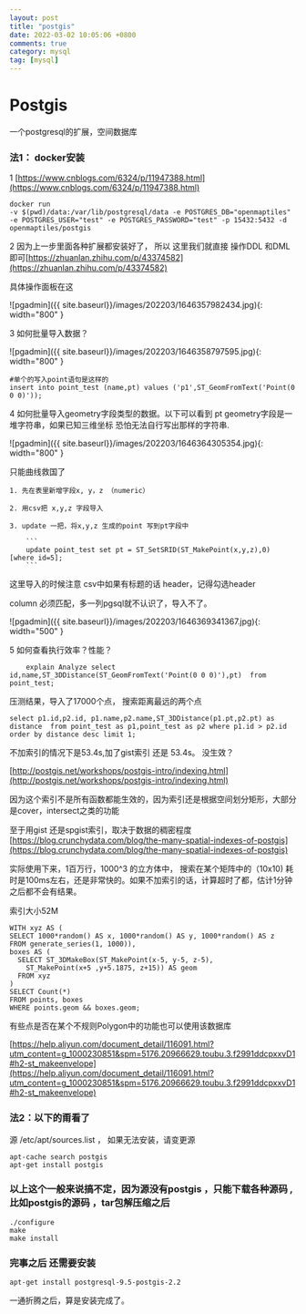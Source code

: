 ```yaml
---
layout: post
title: "postgis"
date: 2022-03-02 10:05:06 +0800
comments: true
category: mysql
tag: [mysql]
---
```




#  Postgis

一个postgresql的扩展，空间数据库

### 法1： docker安装

1 [https://www.cnblogs.com/6324/p/11947388.html](https://www.cnblogs.com/6324/p/11947388.html)

```
docker run
-v $(pwd)/data:/var/lib/postgresql/data -e POSTGRES_DB="openmaptiles" -e POSTGRES_USER="test" -e POSTGRES_PASSWORD="test" -p 15432:5432 -d openmaptiles/postgis
```

2  因为上一步里面各种扩展都安装好了， 所以 这里我们就直接 操作DDL 和DML即可[https://zhuanlan.zhihu.com/p/43374582](https://zhuanlan.zhihu.com/p/43374582)

具体操作面板在这

![pgadmin]({{ site.baseurl}}/images/202203/1646357982434.jpg){: width="800" }

3 如何批量导入数据？

![pgadmin]({{ site.baseurl}}/images/202203/1646358797595.jpg){: width="800" }

```
#单个的写入point语句是这样的
insert into point_test (name,pt) values ('p1',ST_GeomFromText('Point(0 0 0)'));

```

4 如何批量导入geometry字段类型的数据。以下可以看到 pt geometry字段是一堆字符串，如果已知三维坐标 恐怕无法自行写出那样的字符串.

![pgadmin]({{ site.baseurl}}/images/202203/1646364305354.jpg){: width="800" }



只能曲线救国了
    
	1. 先在表里新增字段x, y，z （numeric）
	
	2. 用csv把 x,y,z 字段导入
	
	3. update 一把，将x,y,z 生成的point 写到pt字段中
	
	    ```
	    update point_test set pt = ST_SetSRID(ST_MakePoint(x,y,z),0) [where id=5];
	    ```

这里导入的时候注意 csv中如果有标题的话 header，记得勾选header

column 必须匹配，多一列pgsql就不认识了，导入不了。

![pgadmin]({{ site.baseurl}}/images/202203/1646369341367.jpg){: width="500" }



5 如何查看执行效率？性能？

```
	explain Analyze select id,name,ST_3DDistance(ST_GeomFromText('Point(0 0 0)'),pt)  from point_test;
```





压测结果，导入了17000个点， 搜索距离最远的两个点

```
select p1.id,p2.id, p1.name,p2.name,ST_3DDistance(p1.pt,p2.pt) as distance  from point_test as p1,point_test as p2 where p1.id > p2.id order by distance desc limit 1;
```

不加索引的情况下是53.4s,加了gist索引 还是 53.4s。 没生效？



[http://postgis.net/workshops/postgis-intro/indexing.html](http://postgis.net/workshops/postgis-intro/indexing.html)

因为这个索引不是所有函数都能生效的，因为索引还是根据空间划分矩形，大部分是cover，intersect之类的功能





至于用gist 还是spgist索引，取决于数据的稠密程度 [https://blog.crunchydata.com/blog/the-many-spatial-indexes-of-postgis](https://blog.crunchydata.com/blog/the-many-spatial-indexes-of-postgis)



实际使用下来，1百万行，1000^3 的立方体中， 搜索在某个矩阵中的（10x10) 耗时是100ms左右，还是非常快的。如果不加索引的话，计算超时了都，估计1分钟之后都不会有结果。

索引大小52M



```
WITH xyz AS (
SELECT 1000*random() AS x, 1000*random() AS y, 1000*random() AS z
FROM generate_series(1, 1000)),
boxes AS (
  SELECT ST_3DMakeBox(ST_MakePoint(x-5, y-5, z-5),
    ST_MakePoint(x+5 ,y+5.1875, z+15)) AS geom
  FROM xyz
)
SELECT Count(*)
FROM points, boxes
WHERE points.geom && boxes.geom;
```



有些点是否在某个不规则Polygon中的功能也可以使用该数据库

[https://help.aliyun.com/document_detail/116091.html?utm_content=g_1000230851&spm=5176.20966629.toubu.3.f2991ddcpxxvD1#h2-st_makeenvelope](https://help.aliyun.com/document_detail/116091.html?utm_content=g_1000230851&spm=5176.20966629.toubu.3.f2991ddcpxxvD1#h2-st_makeenvelope)

### 法2：以下的甭看了   

源 /etc/apt/sources.list ， 如果无法安装，请变更源



```
apt-cache search postgis
apt-get install postgis

```



### 以上这个一般来说搞不定，因为源没有postgis ，只能下载各种源码 ,比如postgis的源码 ，tar包解压缩之后

```
./configure
make
make install
```



### 完事之后 还需要安装
```
apt-get install postgresql-9.5-postgis-2.2
```

一通折腾之后，算是安装完成了。



